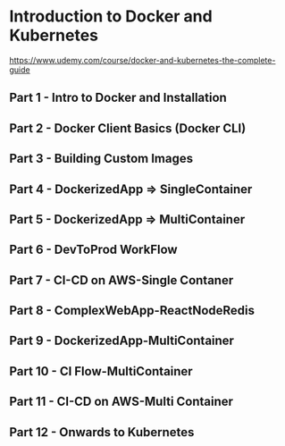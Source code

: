 # Introduction to Docker and Kubernetes

https://www.udemy.com/course/docker-and-kubernetes-the-complete-guide

## Part 1 - Intro to Docker and Installation

## Part 2 - Docker Client Basics (Docker CLI)

## Part 3 - Building Custom Images

## Part 4 - DockerizedApp => SingleContainer

## Part 5 - DockerizedApp => MultiContainer

## Part 6 - DevToProd WorkFlow

## Part 7 - CI-CD on AWS-Single Contaner

## Part 8 - ComplexWebApp-ReactNodeRedis

## Part 9 - DockerizedApp-MultiContainer

## Part 10 - CI Flow-MultiContainer

## Part 11 - CI-CD on AWS-Multi Container

## Part 12 - Onwards to Kubernetes

